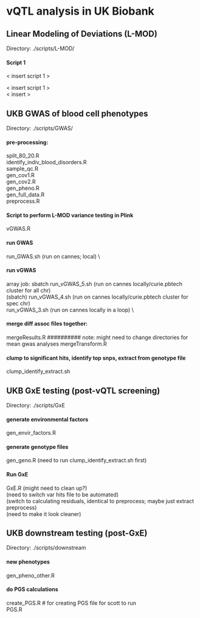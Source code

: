 # vQTL analysis in UK Biobank

## Linear Modeling of Deviations (L-MOD)
Directory: ./scripts/L-MOD/


#### Script 1
< insert script 1 >

< insert script 1 > \
< insert >



## UKB GWAS of blood cell phenotypes
Directory: ./scripts/GWAS/


#### pre-processing:
split_80_20.R \
identify_indiv_blood_disorders.R \
sample_qc.R \
gen_cov1.R \
gen_cov2.R \
gen_pheno.R \
gen_full_data.R \
preprocess.R

#### Script to perform L-MOD variance testing in Plink
vGWAS.R

#### run GWAS
run_GWAS.sh (run on cannes; local) \

#### run vGWAS
array job: sbatch run_vGWAS_5.sh <phenotype> (run on cannes locally/curie.pbtech cluster for all chr) \
(sbatch) run_vGWAS_4.sh <phenotype> <CHR> (run on cannes locally/curie.pbtech cluster for spec chr) \
run_vGWAS_3.sh <phenotype> (run on cannes locally in a loop) \

#### merge diff assoc files together:
mergeResults.R ########## note: might need to change directories for mean gwas analyses
mergeTransform.R

#### clump to significant hits, identify top snps, extract from genotype file
clump_identify_extract.sh



## UKB GxE testing (post-vQTL screening)
Directory: ./scripts/GxE


#### generate environmental factors
gen_envir_factors.R

#### generate genotype files
gen_geno.R (need to run clump_identify_extract.sh first)

#### Run GxE
GxE.R (might need to clean up?) \
(need to switch var hits file to be automated) \
(switch to calculating residuals, identical to preprocess; maybe just extract preprocess) \
(need to make it look cleaner)


## UKB downstream testing (post-GxE)
Directory: ./scripts/downstream

#### new phenotypes
gen_pheno_other.R

#### do PGS calculations
create_PGS.R # for creating PGS file for scott to run \
PGS.R



